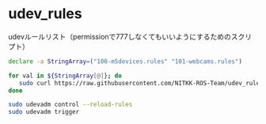 # udev_rules

udevルールリスト（permissionで777しなくてもいいようにするためのスクリプト）

```bash
declare -a StringArray=("100-m5devices.rules" "101-webcams.rules")

for val in ${StringArray[@]}; do
   sudo curl https://raw.githubusercontent.com/NITKK-ROS-Team/udev_rules/main/${val} --output /etc/udev/rules.d/${val}
done

sudo udevadm control --reload-rules
sudo udevadm trigger
```